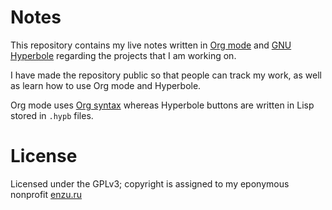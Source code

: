 # Notes

This repository contains my live notes written in [Org mode](https://orgmode.org/) and [GNU Hyperbole](https://www.gnu.org/software/hyperbole/) regarding the projects that I am working on.

I have made the repository public so that people can track my work, as well as learn how to use Org mode and Hyperbole.

Org mode uses [Org syntax](https://orgmode.org/worg/dev/org-syntax.html) whereas Hyperbole buttons are written in Lisp stored in `.hypb` files.

# License

Licensed under the GPLv3; copyright is assigned to my eponymous nonprofit [enzu.ru](https://enzu.ru)
